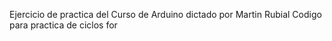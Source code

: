 Ejercicio de practica del Curso de Arduino dictado por Martin Rubial
Codigo para practica de ciclos for 
